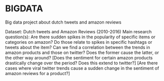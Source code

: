 # BIGDATA
Big data project about dutch tweets and amazon reviews 

Dataset: Dutch tweets and Amazon Reviews (2010-2016) 
Main research question(s): 
Are there sudden spikes in the popularity of specific items or categories on amazon? Do those relate to spikes in specific hashtags or tweets about the item? 
Can we find a correlation between the trends in amazon products and those on twitter? Does the former cause the latter, or the other way around? 
[Does the sentiment for certain amazon products drastically change over the period? Does this extend to twitter?] 
[Are there cases where viral twitter trends cause a sudden change in the sentiment of amazon reviews for a product?] 
